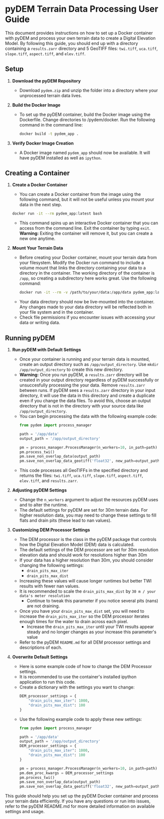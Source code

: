 # pyDEM Terrain Data Processing User Guide

This document provides instructions on how to set up a Docker container with pyDEM and process your own terrain data to create a Digital Elevation Model. By following this guide, you should end up with a directory containing a `results.zarr` directory and 5 GeoTIFF files: `twi.tiff`, `uca.tiff`, `slope.tiff`, `aspect.tiff`, and `elev.tiff`.

## Setup

1. **Download the pyDEM Repository**
   - Download `pydem.zip` and unzip the folder into a directory where your unprocessed terrain data lives.

2. **Build the Docker Image**
   - To set up the pyDEM container, build the Docker image using the Dockerfile. Change directories to /pydem/docker. Run the following command in the command line:
     ```sh
     docker build -t pydem_app .
     ```

3. **Verify Docker Image Creation**
   - A Docker image named `pydem_app` should now be available. It will have pyDEM installed as well as `ipython`.

## Creating a Container

1. **Create a Docker Container**
   -  You can create a Docker container from the image using the following command, but it will not be useful unless you mount your data in the next step.
     ```sh
     docker run -it --rm pydem_app:latest bash
     ```
   - This command spins up an interactive Docker container that you can access from the command line. Exit the container by typing `exit`. **Warning:** Exiting the container will remove it, but you can create a new one anytime.

2. **Mount Your Terrain Data**
   - Before creating your Docker container, mount your terrain data from your filesystem. Modify the Docker run command to include a volume mount that links the directory containing your data to a directory in the container. The working directory of the container is `/app`, so creating a subdirectory here works great. Use the following command:
     ```sh
     docker run -it --rm -v /path/to/your/data:/app/data pydem_app:latest bash
     ```
   - Your data directory should now be live-mounted into the container. Any changes made to your data directory will be reflected both in your file system and in the container. 
   - Check file permissions if you encounter issues with accessing your data or writing data.

## Running pyDEM

1. **Run pyDEM with Default Settings**
   - Once your container is running and your terrain data is mounted, create an output directory such as `/app/output_directory`. Use `mkdir /app/output_directory` to create this new directory.
    - **Warning:** Once you run pyDEM, a `results.zarr` directory will be created in your output directory regardless of pyDEM successfully or unsuccesfully processing the your data. Remove `results.zarr` between runs. If pyDEM sees a `results.zarr` directory in your input directory, it will use the data in this directory and create a duplicate even if you change the data files. To avoid this, choose an output directory that is not in the directory with your source data like `/app/output_directory`. 
   - You can begin processing the data with the following example code:
     ```python
     from pydem import process_manager

     path = '/app/data'
     output_path = '/app/output_directory'

     pm = process_manager.ProcessManager(n_workers=10, in_path=path)
     pm.process_twi()
     pm.save_non_overlap_data(output_path)
     pm.save_non_overlap_data_geotiff('float32', new_path=output_path, overview_type='average')
     ```
   - This code processes all GeoTIFFs in the specified directory and returns the files: `twi.tiff`, `uca.tiff`, `slope.tiff`, `aspect.tiff`, `elev.tiff`, and `results.zarr`.

2. **Adjusting pyDEM Settings**
   - Change the `n_workers` argument to adjust the resources pyDEM uses and to alter the runtime.
   - The default settings for pyDEM are set for 30m terrain data. For higher resolution data, you may need to change these settings to fill flats and drain pits (these lead to nan values).

3. **Customizing DEM Processor Settings**
   - The DEM processor is the class in the pyDEM package that controls how the Digital Elevation Model (DEM) data is calculated.
   - The default settings of the DEM processor are set for 30m resolution elevation data and should work for resolutions higher than 30m
   - If your data has a higher resolution than 30m, you should consider changing the following settings:
     - `drain_pits_max_iter`
     - `drain_pits_max_dist`
   - Increasing these values will cause longer runtimes but better TWI results with fewer nan values. 
   - It is recommended to scale the `drain_pits_max_dist` by `30 m / your data's meter resolution`
     - Continue to tweak this parameter if you notice several pits (nans) are not draining.
   - Once you have your `drain_pits_max_dist` set, you will need to increase the `drain_pits_max_iter` so the DEM processor iterates enough times for the water to drain across each pixel.
     - Increase the `drain_pits_max_iter` until your TWI results appear steady and no longer changes as your increase this parameter's value
   - Refer to the pyDEM `README.md` for all DEM processor settings and descriptions of each.

4. **Overwrite Default Settings**
   - Here is some example code of how to change the DEM Processor settings. 
   - It is recommended to use the container's installed ipython application to run this code.
   - Create a dictionary with the settings you want to change:
     ```python
     DEM_processor_settings = { 
         "drain_pits_max_iter": 1000, 
         "drain_pits_max_dist": 100
     }
     ```
   - Use the following example code to apply these new settings:
     ```python
     from pydem import process_manager

     path = '/app/data'
     output_path = '/app/output_directory'
     DEM_processor_settings = { 
         "drain_pits_max_iter": 1000, 
         "drain_pits_max_dist": 100
     }

     pm = process_manager.ProcessManager(n_workers=10, in_path=path)
     pm.dem_proc_kwargs = DEM_processor_settings
     pm.process_twi()
     pm.save_non_overlap_data(output_path)
     pm.save_non_overlap_data_geotiff('float32', new_path=output_path, overview_type='average')
     ```

This guide should help you set up the pyDEM Docker container and process your terrain data efficiently. If you have any questions or run into issues, refer to the pyDEM README.md for more detailed information on available settings and usage.
